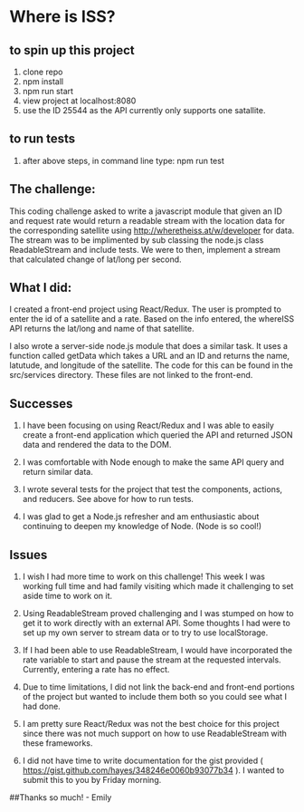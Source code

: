 # Where is ISS?

## to spin up this project
1. clone repo
2. npm install
3. npm run start
4. view project at localhost:8080
5. use the ID 25544 as the API currently only supports one satallite.

## to run tests
1. after above steps, in command line type: npm run test

## The challenge:

This coding challenge asked to write a javascript module that given an ID and request rate would return a readable stream with the location data
for the corresponding satellite using http://wheretheiss.at/w/developer for data.
The stream was to be implimented by sub classing the node.js class ReadableStream and include tests.
We were to then, implement a stream that calculated change of lat/long per second.


## What I did:

I created a front-end project using React/Redux. The user is prompted to enter the id of a satellite and a rate. Based on the info entered, 
the whereISS API returns the lat/long and name of that satellite.

I also wrote a server-side node.js module that does a similar task. It uses a function called getData which takes a URL and an ID and returns
the name, latutude, and longitude of the satellite. The code for this can be found in the src/services directory. These files are not linked to the front-end.


## Successes

1. I have been focusing on using React/Redux and I was able to easily create a front-end application which queried the API and returned
JSON data and rendered the data to the DOM. 

2. I was comfortable with Node enough to make the same API query and return similar data.

3. I wrote several tests for the project that test the components, actions, and reducers. See above for how to run tests.

4. I was glad to get a Node.js refresher and am enthusiastic about continuing to deepen my knowledge of Node. (Node is so cool!)

## Issues

1. I wish I had more time to work on this challenge! This week I was working full time and had family visiting which made it challenging to 
set aside time to work on it.

2. Using ReadableStream proved challenging and I was stumped on how to get it to work directly with an external API. Some thoughts I had were to set up
my own server to stream data or to try to use localStorage.

3. If I had been able to use ReadableStream, I would have incorporated the rate variable to start and pause the stream at the requested intervals. Currently, entering a rate has no effect.

4. Due to time limitations, I did not link the back-end and front-end portions of the project but wanted to include them both so you could see what I had done.

5. I am pretty sure React/Redux was not the best choice for this project since there was not much support on how to use ReadableStream with these frameworks.

6. I did not have time to write documentation for the gist provided ( https://gist.github.com/hayes/348246e0060b93077b34 ). I wanted to submit this to you by Friday morning.

##Thanks so much! - Emily
